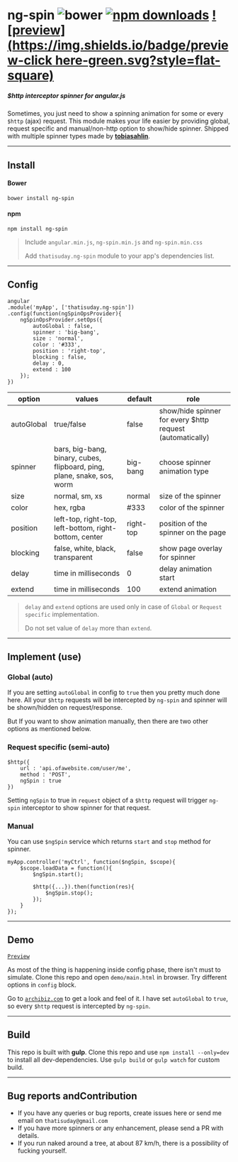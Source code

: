 # ng-spin ![bower](https://img.shields.io/bower/v/ng-spin.svg?style=flat-square) [![npm downloads](https://img.shields.io/npm/dt/ng-spin.svg?style=flat-square)](https://www.npmjs.com/package/ng-spin) [![preview](https://img.shields.io/badge/preview-click here-green.svg?style=flat-square)](https://rawgit.com/thatisuday/ng-spin/master/demo/main.html)

##### $http interceptor spinner for angular.js

Sometimes, you just need to show a spinning animation for some or every `$http` (ajax) request. This module makes your life easier by providing global, request specific and manual/non-http option to show/hide spinner. Shipped with multiple spinner types made by **[tobiasahlin](http://tobiasahlin.com/spinkit/)**.

***

## Install


#### Bower
```
bower install ng-spin
```

#### npm
```
npm install ng-spin
```

> Include `angular.min.js`, `ng-spin.min.js` and `ng-spin.min.css`
>
> Add `thatisuday.ng-spin` module to your app's dependencies list.

***

## Config

```
angular
.module('myApp', ['thatisuday.ng-spin'])
.config(function(ngSpinOpsProvider){
	ngSpinOpsProvider.setOps({
		autoGlobal : false,
		spinner : 'big-bang',
		size : 'normal',
		color : '#333',
		position : 'right-top',
		blocking : false,
		delay : 0,
		extend : 100
	});
})
```

| option | values | default | role | 
| ------ | ------ | ------- | ---- |
| autoGlobal | true/false | false | show/hide spinner for every $http request (automatically) |
| spinner | bars, big-bang, binary, cubes, flipboard, ping, plane, snake, sos, worm | big-bang | choose spinner animation type |
| size | normal, sm, xs | normal | size of the spinner |
| color | hex, rgba | #333 | color of the spinner |
| position | left-top, right-top, left-bottom, right-bottom, center | right-top | position of the spinner on the page |
| blocking | false, white, black, transparent | false | show page overlay for spinner |
| delay | time in milliseconds | 0 | delay animation start |
| extend | time in milliseconds | 100 | extend animation |

> `delay` and `extend` options are used only in case of `Global` or `Request specific` implementation.
>
> Do not set value of `delay` more than `extend`.

***

## Implement (use)

### Global (auto)
If you are setting `autoGlobal` in config to `true` then you pretty much done here. All your `$http` requests will be intercepted by `ng-spin` and spinner will be shown/hidden on request/response.

But If you want to show animation manually, then there are two other options as mentioned below.

### Request specific (semi-auto)

```
$http({
	url : 'api.ofawebsite.com/user/me',
	method : 'POST',
	ngSpin : true
})
```

Setting `ngSpin` to true in `request` object of a `$http` request will trigger `ng-spin` interceptor to show spinner for that request.

### Manual

You can use `$ngSpin` service which returns `start` and `stop` method for spinner.

```
myApp.controller('myCtrl', function($ngSpin, $scope){
	$scope.loadData = function(){
		$ngSpin.start();

		$http({...}).then(function(res){
			$ngSpin.stop();
		});
	}
});
```

***

## Demo

[`Preview`](https://rawgit.com/thatisuday/ng-spin/master/demo/main.html)

As most of the thing is happening inside config phase, there isn't must to simulate. Clone this repo and open `demo/main.html` in browser. Try different options in `config` block.

Go to [`archibiz.com`](https://www.archibiz.com) to get a look and feel of it. I have set `autoGlobal` to `true`, so every `$http` request is intercepted by `ng-spin`. 

***

## Build

This repo is built with **gulp**. Clone this repo and use `npm install --only=dev` to install all dev-dependencies. Use `gulp build` or `gulp watch` for custom build.

***

## Bug reports andContribution

- If you have any queries or bug reports, create issues here or send me email on `thatisuday@gmail.com`
- If you have more spinners or any enhancement, please send a PR with details.
- If you run naked around a tree, at about 87 km/h, there is a possibility of fucking yourself.
